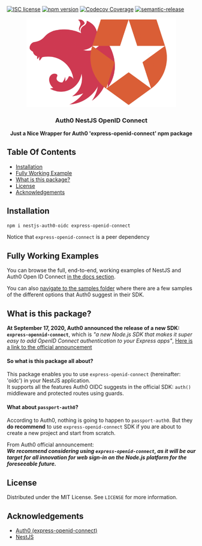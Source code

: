 [![ISC license](http://img.shields.io/badge/license-MIT-brightgreen.svg)](http://opensource.org/licenses/MIT)
[![npm version](http://img.shields.io/npm/v/nestjs-auth0-oidc.svg?style=flat)](https://npmjs.org/package/nestjs-auth0-oidc "View this project on npm")
[![Codecov Coverage](https://img.shields.io/codecov/c/github/omermorad/nestjs-auth0-oidc/master.svg?style=flat-square)](https://codecov.io/gh/omermorad/nestjs-auth0-oidc)
[![semantic-release](https://img.shields.io/badge/%20%20%F0%9F%93%A6%F0%9F%9A%80-semantic--release-e10079.svg)](https://github.com/semantic-release/semantic-release)


<p align="center">
  <img src="logo.png" alt="Auth0 NestJS OpenID Connect Logo" width="400" />

  <h3 align="center">
    Auth0 NestJS OpenID Connect
  </h3>

  <p align="center">
    <strong>Just a Nice Wrapper for Auth0 'express-openid-connect' npm package</strong>
  </p>
</p>

## Table Of Contents
- [Installation](#installation)
- [Fully Working Example](#fully-working-examples)
- [What is this package?](#what-is-this-package?)
- [License](#license)
- [Acknowledgements](#acknowledgements)


## Installation

```bash
npm i nestjs-auth0-oidc express-openid-connect
```

Notice that `express-openid-connect` is a peer dependency

## Fully Working Examples
You can browse the full, end-to-end, working examples of NestJS and Auth0 Open ID Connect [in the docs section](https://github.com/omermorad//tree/master/samples).

You can also [navigate to the samples folder]() where there are a few samples
of the different options that Auth0 suggest in their SDK.


## What is this package?

**At September 17, 2020, Auth0 announced the release of a new SDK: `express-opennid-connect`**,
which is _"a new Node.js SDK that makes it super easy to add OpenID Connect authentication to your Express apps"_, [Here is a link to the official announcement](https://auth0.com/blog/auth0-s-express-openid-connect-sdk/)

#### So what is this package all about?
This package enables you to use `express-openid-connect` (hereinafter: 'oidc') in your NestJS application. \
It supports all the features Auth0 OIDC suggests in the official SDK: `auth()` middleware and protected routes using guards.

#### What about `passport-auth0`?
According to Auth0, nothing is going to happen to `passport-auth0`.
But they **do recommend** to use `express-openid-connect` SDK if you are about
to create a new project and start from scratch.

From Auth0 official announcement: \
**_We recommend considering using `express-openid-connect`, as it will be our target for all innovation for web sign-in on the Node.js platform for the foreseeable future._**

## License

Distributed under the MIT License. See `LICENSE` for more information.

## Acknowledgements

- [Auth0 (express-openid-connect)](https://github.com/auth0/express-openid-connect)
- [NestJS](https://github.com/nestjs/nest)
